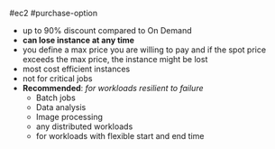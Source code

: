 #ec2 #purchase-option
- up to 90% discount compared to On Demand
- **can lose instance at any time**
- you define a max price you are willing to pay and if the spot price exceeds the max price, the instance might be lost
- most cost efficient instances
- not for critical jobs
- **Recommended**: *for workloads resilient to failure*
	- Batch jobs
	- Data analysis
	- Image processing
	- any distributed workloads
	- for workloads with flexible start and end time